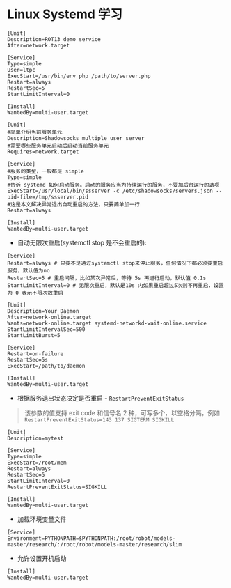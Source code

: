 # Linux Systemd 学习

``` shell
[Unit]
Description=ROT13 demo service
After=network.target
 
[Service]
Type=simple
User=ltpc
ExecStart=/usr/bin/env php /path/to/server.php
Restart=always
RestartSec=5
StartLimitInterval=0
 
[Install]
WantedBy=multi-user.target
```

``` shell
[Unit]
#简单介绍当前服务单元
Description=Shadowsocks multiple user server
#需要哪些服务单元启动后启动当前服务单元
Requires=network.target

[Service]
#服务的类型，一般都是 simple
Type=simple
#告诉 systemd 如何启动服务。启动的服务应当为持续运行的服务，不要加后台运行的选项
ExecStart=/usr/local/bin/ssserver -c /etc/shadowsocks/servers.json --pid-file=/tmp/ssserver.pid
#这是本文解决异常退出自动重启的方法，只要简单加一行
Restart=always

[Install]
WantedBy=multi-user.target
```
* 自动无限次重启(systemctl stop 是不会重启的):

``` shell
[Service]
Restart=always # 只要不是通过systemctl stop来停止服务，任何情况下都必须要重启服务，默认值为no 
RestartSec=5 # 重启间隔，比如某次异常后，等待 5s 再进行启动，默认值 0.1s
StartLimitInterval=0 # 无限次重启，默认是10s 内如果重启超过5次则不再重启，设置为 0 表示不限次数重启
```

``` shell
[Unit]
Description=Your Daemon
After=network-online.target
Wants=network-online.target systemd-networkd-wait-online.service
StartLimitIntervalSec=500
StartLimitBurst=5

[Service]
Restart=on-failure
RestartSec=5s
ExecStart=/path/to/daemon

[Install]
WantedBy=multi-user.target
```

* 根据服务退出状态决定是否重启 - `RestartPreventExitStatus`

> 该参数的值支持 exit code 和信号名 2 种，可写多个，以空格分隔，例如 `RestartPreventExitStatus=143 137 SIGTERM SIGKILL`

``` shell
[Unit]
Description=mytest

[Service]
Type=simple
ExecStart=/root/mem
Restart=always
RestartSec=5
StartLimitInterval=0
RestartPreventExitStatus=SIGKILL

[Install]
WantedBy=multi-user.target
```


* 加载环境变量文件

``` shell
[Service]
Environment=PYTHONPATH=$PYTHONPATH:/root/robot/models-master/research/:/root/robot/models-master/research/slim
```

* 允许设置开机启动

``` shell
[Install]
WantedBy=multi-user.target
```
